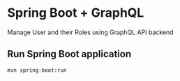 # Spring Boot + GraphQL

Manage User and their Roles using GraphQL API backend



## Run Spring Boot application
```
mvn spring-boot:run
```